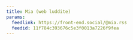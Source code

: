```yaml
---
title: Mia (web luddite)
params:
  feedlink: https://front-end.social/@mia.rss
  feedid: 11f784c393676c5e3f0013a7226f9fea
---
```


